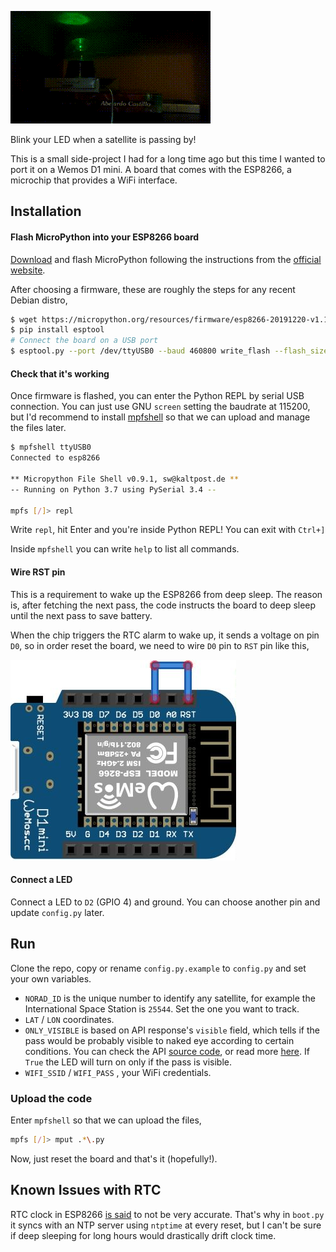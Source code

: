 ![demo](assets/demo.gif)

Blink your LED when a satellite is passing by!

This is a small side-project I had for a long time ago but this time I wanted to port it on a Wemos D1 mini. A board that comes with the ESP8266, a microchip that provides a WiFi interface.

## Installation

#### Flash MicroPython into your ESP8266 board
[Download](https://micropython.org/download/esp8266/) and flash MicroPython following the instructions from the [official website](http://docs.micropython.org/en/latest/esp8266/tutorial/intro.html#intro).

After choosing a firmware, these are roughly the steps for any recent Debian distro,
```bash
$ wget https://micropython.org/resources/firmware/esp8266-20191220-v1.12.bin
$ pip install esptool
# Connect the board on a USB port
$ esptool.py --port /dev/ttyUSB0 --baud 460800 write_flash --flash_size=detect 0 esp8266-20191220-v1.12.bin
```

#### Check that it's working
Once firmware is flashed, you can enter the Python REPL by serial USB connection. You can just use GNU `screen` setting the baudrate at 115200, but I'd recommend to install [mpfshell](https://github.com/wendlers/mpfshell) so that we can upload and manage the files later.

```bash
$ mpfshell ttyUSB0
Connected to esp8266

** Micropython File Shell v0.9.1, sw@kaltpost.de ** 
-- Running on Python 3.7 using PySerial 3.4 --

mpfs [/]> repl
```

Write `repl`, hit Enter and you're inside Python REPL! You can exit with `Ctrl+]`

Inside `mpfshell` you can write `help` to list all commands.

#### Wire RST pin
This is a requirement to wake up the ESP8266 from deep sleep. The reason is, after fetching the next pass, the code instructs the board to deep sleep until the next pass to save battery. 

When the chip triggers the RTC alarm to wake up, it sends a voltage on pin `D0`, so in order reset the board, we need to wire `D0` pin to `RST` pin like this,

![Deepsleep Reset Wiring](assets/rst-wire.png)

#### Connect a LED
Connect a LED to `D2` (GPIO 4) and ground. You can choose another pin and update `config.py` later.

## Run
Clone the repo, copy or rename `config.py.example` to `config.py` and set your own variables.

- `NORAD_ID` is the unique number to identify any satellite, for example the International Space Station is `25544`. Set the one you want to track.
- `LAT` / `LON` coordinates.
- `ONLY_VISIBLE` is based on API response's `visible` field, which tells if the pass would be probably visible to naked eye according to certain conditions. You can check the API [source code](https://github.com/redraw/satellite-passes-api), or read more [here](https://www.heavens-above.com/faq.aspx). If `True` the LED will turn on only if the pass is visible.
- `WIFI_SSID` / `WIFI_PASS` , your WiFi credentials.

### Upload the code
Enter `mpfshell` so that we can upload the files,

```bash
mpfs [/]> mput .*\.py
```

Now, just reset the board and that's it (hopefully!).

## Known Issues with RTC
RTC clock in ESP8266 [is said](http://docs.micropython.org/en/latest/esp8266/general.html?highlight=known%20issues#real-time-clock) to not be very accurate. That's why in `boot.py` it syncs with an NTP server using `ntptime` at every reset, but I can't be sure if deep sleeping for long hours would drastically drift clock time.
